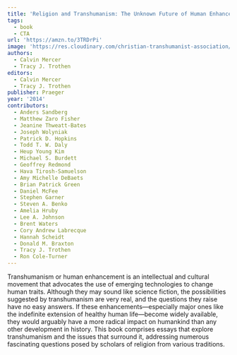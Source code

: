 ```yaml
---
title: 'Religion and Transhumanism: The Unknown Future of Human Enhancement'
tags:
  - book
  - CTA
url: 'https://amzn.to/3TRDrPi'
image: 'https://res.cloudinary.com/christian-transhumanist-association/image/upload/v1757362805/books/811XP8UmrYL._SY522_.jpg'
authors:
  - Calvin Mercer
  - Tracy J. Trothen
editors:
  - Calvin Mercer
  - Tracy J. Trothen
publisher: Praeger
year: '2014'
contributors:
  - Anders Sandberg
  - Matthew Zaro Fisher
  - Jeanine Thweatt-Bates
  - Joseph Wolyniak
  - Patrick D. Hopkins
  - Todd T. W. Daly
  - Heup Young Kim
  - Michael S. Burdett
  - Geoffrey Redmond
  - Hava Tirosh-Samuelson
  - Amy Michelle DeBaets
  - Brian Patrick Green
  - Daniel McFee
  - Stephen Garner
  - Steven A. Benko
  - Amelia Hruby
  - Lee A. Johnson
  - Brent Waters
  - Cory Andrew Labrecque
  - Hannah Scheidt
  - Donald M. Braxton
  - Tracy J. Trothen
  - Ron Cole-Turner
---
```

Transhumanism or human enhancement is an intellectual and cultural movement that advocates the use of emerging technologies to change human traits. Although they may sound like science fiction, the possibilities suggested by transhumanism are very real, and the questions they raise have no easy answers. If these enhancements—especially major ones like the indefinite extension of healthy human life—become widely available, they would arguably have a more radical impact on humankind than any other development in history. This book comprises essays that explore transhumanism and the issues that surround it, addressing numerous fascinating questions posed by scholars of religion from various traditions.
